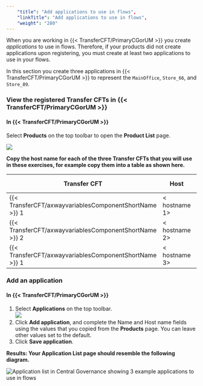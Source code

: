 ```yaml
---
    "title": "Add applications to use in flows",
    "linkTitle": "Add applications to use in flows",
    "weight": "280"
---
```

When you are working in {{< TransferCFT/PrimaryCGorUM  >}} you create *applications* to use in flows. Therefore, if your products did not create applications upon registering, you must create at least two applications to use in your flows.

In this section you create three applications in {{< TransferCFT/PrimaryCGorUM  >}} to represent the `MainOffice`, `Store_66`, and `Store_89`.

### View the registered Transfer CFTs in {{< TransferCFT/PrimaryCGorUM  >}}

#### In {{< TransferCFT/PrimaryCGorUM  >}}

Select **Products** on the top toolbar to open the **Product List** page.

![](/Images/TransferCFT/gettingstarted1.png)

****Copy the host name for each of the three Transfer CFTs that you will use in these exercises, for example copy them into a table as shown here.****


| Transfer CFT  | Host  | Application name  |
| --- | --- | --- |
| {{< TransferCFT/axwayvariablesComponentShortName  >}} 1  | &lt; hostname 1&gt;  | MainOffice  |
| {{< TransferCFT/axwayvariablesComponentShortName  >}} 2  | &lt; hostname 2&gt;  | Store_66  |
| {{< TransferCFT/axwayvariablesComponentShortName  >}} 1  | &lt; hostname 3&gt;  | Store_89  |


### Add an application

#### In {{< TransferCFT/PrimaryCGorUM  >}}

1. Select **Applications** on the top toolbar.  
    ![](/Images/TransferCFT/gettingstarted2.png)
1. Click **Add application**, and complete the Name and Host name fields using the values that you copied from the **Products** page. You can leave other values set to the default.
1. Click **Save application**.

****Results: Your **Application List** page should resemble the following diagram.****

![Application list in Central Governance showing 3 example applications to use in flows](/Images/TransferCFT/application_list_complete.png)

